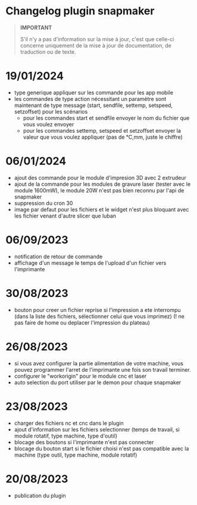 # Changelog plugin snapmaker

>**IMPORTANT**
>
>S'il n'y a pas d'information sur la mise à jour, c'est que celle-ci concerne uniquement de la mise à jour de documentation, de traduction ou de texte.

# 19/01/2024

- type generique appliquer sur les commande pour les app mobile
- les commandes de type action nécessitant un paramètre sont maintenant de type message (start, sendfile, settemp, setspeed, setzoffset) pour les scénarios
    - pour les commandes start et sendfile envoyer le nom du fichier que vous voulez envoyer
    - pour les commandes settemp, setspeed et setzoffset envoyer la valeur que vous voulez appliquer (pas de °C,mm, juste le chiffre)

# 06/01/2024

- ajout des commande pour le module d'impresion 3D avec 2 extrudeur
- ajout de la commande pour les modules de gravure laser (tester avec le module 1600mW), le module 20W n'est pas bien reconnu par l'api de snapmaker
- suppression du cron 30
- image par defaut pour les fichiers et le widget n'est plus bloquant avec les fichier venant d'autre slicer que luban

# 06/09/2023

- notification de retour de commande
- affichage d'un message le temps de l'upload d'un fichier vers l'imprimante

# 30/08/2023

- bouton pour creer un fichier reprise si l'impression a ete interrompu (dans la liste des fichiers, sélectionner celui que vous imprimez) (! ne pas faire de home ou deplacer l'impression du plateau)

# 26/08/2023

- si vous avez configurer la partie alimentation de votre machine, vous pouvez programmer l'arret de l'imprimante une fois son travail terminer.
- configurer le "workorigin" pour le module cnc et laser
- auto selection du port utiliser par le demon pour chaque snapmaker

# 23/08/2023

- charger des fichiers nc et cnc dans le plugin
- ajout d'information sur les fichiers selectionner (temps de travail, si module rotatif, type machine, type d'outil)
- blocage des boutons si l'imprimante n'est pas connecter
- blocage du bouton start si le fichier choisi n'est pas compatible avec la machine (type outil, type machine, module rotatif)

# 20/08/2023

- publication du plugin
